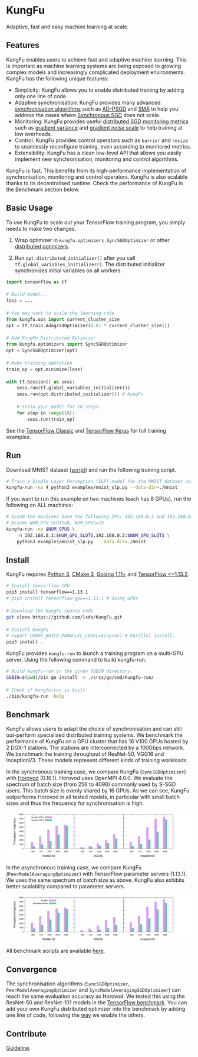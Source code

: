 # KungFu

Adaptive, fast and easy machine learning at scale.

## Features

KungFu enables users to achieve
fast and adaptive machine learning.
This is important as machine learning systems are being
exposed to growing complex models and increasingly complicated deployment environments.
KungFu has the following unique features:

* Simplicity: KungFu allows you to enable distributed training by adding only one line of code.
* Adaptive synchronisation: KungFu provides many advanced [synchronisation algorithms](srcs/python/kungfu/optimizers/__init__.py) such as
[AD-PSGD](https://arxiv.org/abs/1710.06952) and [SMA](http://www.vldb.org/pvldb/vol12/p1399-koliousis.pdf) to help you address the cases where [Synchronous SGD](https://papers.nips.cc/paper/4687-large-scale-distributed-deep-networks.pdf) does not scale.
* Monitoring: KungFu provides useful [distributed SGD monitoring metrics](srcs/python/kungfu/optimizers/sync_sgd.py) such as [gradient variance](https://en.wikipedia.org/wiki/Variance) and [gradient noise scale](https://openai.com/blog/science-of-ai/) to help training at low overheads.
* Control: KungFu provides control operators such as ``barrier`` and ``resize`` to seamlessly reconfigure training, even according to monitored metrics.
* Extensibility: KungFu has a clean low-level API that allows you easily implement new synchronisation, monitoring and control algorithms.

KungFu is fast. This benefits from
its high-performance implementation of synchronisation, monitoring
and control operators. KungFu is also scalable thanks to its decentralised runtime.
Check the performance of KungFu in the Benchmark section below.

## Basic Usage

To use KungFu to scale out your TensorFlow training program, you simply needs to make two changes.

1. Wrap optimizer in ``kungfu.optimizers.SyncSGDOptimizer`` or other [distributed optimizers](srcs/python/kungfu/optimizers/__init__.py).

2. Run ``opt.distributed_initializer()`` after you call ``tf.global_variables_initializer()``.
    The distributed initializer synchronises initial variables on all workers.

```python
import tensorflow as tf

# Build model...
loss = ...

# You may want to scale the learning rate
from kungfu.ops import current_cluster_size
opt = tf.train.AdagradOptimizer(0.01 * current_cluster_size())

# Add KungFu Distributed Optimizer
from kungfu.optimizers import SyncSGDOptimizer
opt = SyncSGDOptimizer(opt)

# Make training operation
train_op = opt.minimize(loss)

with tf.Session() as sess:
    sess.run(tf.global_variables_initializer())
    sess.run(opt.distributed_initializer()) # KungFu

    # Train your model for 10 steps.
    for step in range(10):
        sess.run(train_op)
```

See the [TensorFlow Classic](examples/mnist_slp.py) and [TensorFlow Keras](examples/mnist_keras.py) for full training examples.

## Run

Download MNIST dataset ([script](scripts/download-mnist.sh)) and run the following training script.

```bash
# Train a Single Layer Perception (SLP) model for the MNIST dataset using 4 CPUs for 10 data epochs.
kungfu-run -np 4 python3 examples/mnist_slp.py --data-dir=./mnist
```

If you want to run this example on two machines (each has 8 GPUs), run the following on ALL machines:

```bash
# Assum the machines have the following IPs: 192.168.0.1 and 192.168.0.2.
# Assume NUM_GPU_SLOTS=8, NUM_GPUS=16
kungfu-run -np $NUM_GPUS \
    -H 192.168.0.1:$NUM_GPU_SLOTS,192.168.0.2:$NUM_GPU_SLOTS \
    python3 examples/mnist_slp.py  --data-dir=./mnist
```

## Install

KungFu requires [Python 3](https://www.python.org/downloads/), [CMake 3](https://cmake.org/install/), [Golang 1.11+](https://golang.org/dl/) and [TensorFlow <=1.13.2](https://www.tensorflow.org/install/pip#older-versions-of-tensorflow).

```bash
# Install tensorflow CPU
pip3 install tensorflow==1.13.1
# pip3 install tensorflow-gpu==1.13.1 # Using GPUs

# Download the KungFu source code
git clone https://github.com/lsds/KungFu.git

# Install KungFu
# export CMAKE_BUILD_PARALLEL_LEVEL=$(nproc) # Parallel install.
pip3 install .
```

KungFu provides ``kungfu-run`` to launch a training program on a multi-GPU server.
Using the following command to build kungfu-run.

```bash
# Build kungfu-run in the given GOBIN directory.
GOBIN=$(pwd)/bin go install -v ./srcs/go/cmd/kungfu-run/

# Check if kungfu-run is built
./bin/kungfu-run -help
```

## Benchmark

KungFu allows users to adapt the choice of synchronisation and
can still out-perform specialised distributed training systems.
We benchmark the performance of KungFu
on a GPU cluster that has 16 V100 GPUs hosted by 2 DGX-1 stations.
The stations are interconnected by a 100Gbps network.
We benchmark the training throughput of
 ResNet-50, VGG16 and InceptionV3. These models represent different kinds of training workloads.

In the synchronous training case, we compare KungFu (``SyncSGDOptimizer``) with [Horovod](https://github.com/horovod/horovod) (0.16.1). Horovod uses OpenMPI 4.0.0.
We evaluate the spectrum of batch size (from 256 to 4096) commonly used by S-SGD users.
This batch size is evenly shared by 16 GPUs.
As we can see,
KungFu outperforms Horovod in all tested models,
in particular with small batch sizes and thus the
frequency for synchronisation is high.

![sync](benchmarks/synchronisation/result/sync-scalability.svg)

In the asynchronous training case, we compare KungFu (``PeerModelAveragingOptimizer``) with TensorFlow parameter servers (1.13.1).
We uses the same spectrum of batch size as above.
KungFu also exhibits better scalablity compared to parameter servers.

![async](benchmarks/synchronisation/result/async-scalability.svg)

All benchmark scripts are available [here](KungFu/benchmarks/synchronisation/).

## Convergence

The synchronisation algorithms (``SyncSGDOptimizer``, ``PeerModelAveragingOptimizer`` and ``SyncModelAveragingSGDOptimizer``)
can reach the same evaluation accuracy as Horovod.
We tested this using the ResNet-50 and ResNet-101 models in the [TensorFlow benchmark](https://github.com/luomai/benchmarks/tree/cnn_tf_v1.12_compatible_kungfu).
You can add your own KungFu distributed optimizer into the benchmark by adding one line of code, following the [way](https://github.com/luomai/benchmarks/blob/1eb102a81cdcd42cdbea56d2d19f36a8018e9f80/scripts/tf_cnn_benchmarks/benchmark_cnn.py#L1197) we enable the others.

## Contribute

[Guideline](CONTRIBUTING.md).
